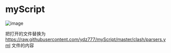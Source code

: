 # myScript

![image](https://user-images.githubusercontent.com/67778879/220865149-a0d327ac-ecd0-443d-b0d6-0aa61c13e139.png)

把打开的文件替换为
https://raw.githubusercontent.com/ydz777/myScript/master/clash/parsers.yml
文件的内容
